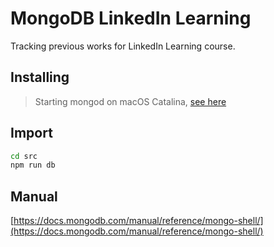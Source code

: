 # MongoDB LinkedIn Learning

Tracking previous works for LinkedIn Learning course.

<!-- https://stackoverflow.com/questions/58034955/read-only-file-system-when-attempting-mkdir-data-db-on-mac -->

## Installing

> Starting mongod on macOS Catalina, [see here](https://stackoverflow.com/questions/58034955/read-only-file-system-when-attempting-mkdir-data-db-on-mac)

## Import

```bash
cd src
npm run db
```

## Manual

[https://docs.mongodb.com/manual/reference/mongo-shell/](https://docs.mongodb.com/manual/reference/mongo-shell/)